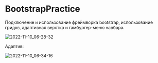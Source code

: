 # BootstrapPractice
Подключение и использование фреймворка bootstrap, использование гридов, адаптивная верстка и гамбургер-меню навбара.

![2022-11-10_06-28-32](https://user-images.githubusercontent.com/63184742/200978510-a2d8ea34-5ce3-43d8-a667-37aa142b9d2b.png)

Адаптив:

![2022-11-10_06-34-16](https://user-images.githubusercontent.com/63184742/200978800-c58d2774-7532-472f-8214-d7fcb7a6d830.png)
